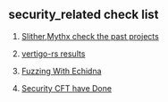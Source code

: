 ## security_related check list

1. [Slither,Mythx check the past projects](https://github.com/sodexx7/security_related/blob/fe9413af187fdcc944dd84eb3c43b55ea35ee895/securityCheckAnalyaze(week6-7).md)

2. [vertigo-rs results](vertigo-rs_test(week6-7).md)

3. [Fuzzing With Echidna](FuzzingWithEchidna(week6-7).md)

4. [Security CFT have Done](Security_I(week8-9).md)




